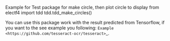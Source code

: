 Example for Test package for make circle, then plot circle to display
    from electf4 import tdd
    tdd.tdd_make_circles()

You can use this package work with the result predicted from Tensorflow, if you want to the see example you following: `Example <https://github.com/tesseract-ocr/tesseract>`_.
